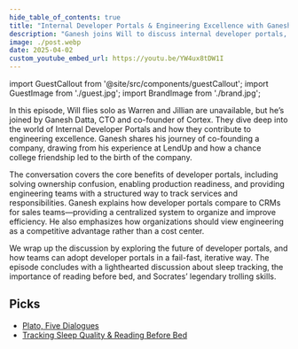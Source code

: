 ```yaml
---
hide_table_of_contents: true
title: "Internal Developer Portals & Engineering Excellence with Ganesh Datta"
description: "Ganesh joins Will to discuss internal developer portals, engineering excellence, and improving DevOps workflows."
image: ./post.webp
date: 2025-04-02
custom_youtube_embed_url: https://youtu.be/YW4ux8tDW1I
---
```


import GuestCallout from '@site/src/components/guestCallout';
import GuestImage from './guest.jpg';
import BrandImage from './brand.jpg';

<GuestCallout name="Ganesh Datta" link="https://www.linkedin.com/in/gsdatta/" image={GuestImage} brandImg={BrandImage} />

In this episode, Will flies solo as Warren and Jillian are unavailable, but he’s joined by Ganesh Datta, CTO and co-founder of Cortex. They dive deep into the world of Internal Developer Portals and how they contribute to engineering excellence. Ganesh shares his journey of co-founding a company, drawing from his experience at LendUp and how a chance college friendship led to the birth of the company.

<!-- truncate -->

The conversation covers the core benefits of developer portals, including solving ownership confusion, enabling production readiness, and providing engineering teams with a structured way to track services and responsibilities. Ganesh explains how developer portals compare to CRMs for sales teams—providing a centralized system to organize and improve efficiency. He also emphasizes how organizations should view engineering as a competitive advantage rather than a cost center.

We wrap up the discussion by exploring the future of developer portals, and how teams can adopt developer portals in a fail-fast, iterative way. The episode concludes with a lighthearted discussion about sleep tracking, the importance of reading before bed, and Socrates’ legendary trolling skills.

## Picks  
- [Plato, Five Dialogues](https://www.goodreads.com/book/show/30292.Five_Dialogues)
- [Tracking Sleep Quality & Reading Before Bed]()

